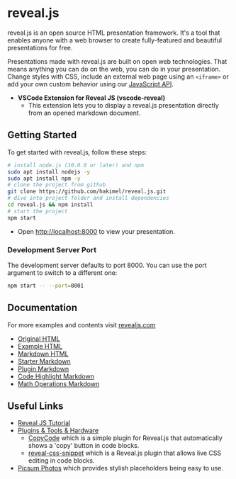 # reveal.js

reveal.js is an open source HTML presentation framework. It's a tool that enables anyone with a web browser to create fully-featured and beautiful presentations for free.

Presentations made with reveal.js are built on open web technologies. That means anything you can do on the web, you can do in your presentation. Change styles with CSS, include an external web page using an `<iframe>` or add your own custom behavior using our [JavaScript API](https://revealjs.com/api/).

- **VSCode Extension for Reveal JS (vscode-reveal)**
  - This extension lets you to display a reveal.js presentation directly from an opened markdown document.

## Getting Started

To get started with reveal.js, follow these steps:

```bash
# install node.js (10.0.0 or later) and npm
sudo apt install nodejs -y
sudo apt install npm -y
# clone the project from github
git clone https://github.com/hakimel/reveal.js.git
# dive into project folder and install dependencies
cd reveal.js && npm install
# start the project
npm start
```

- Open [http://localhost:8000](http://localhost:8000/) to view your presentation.

### Development Server Port

The development server defaults to port 8000. You can use the port argument to switch to a different one:

```bash
npm start -- --port=8001
```

## Documentation

For more examples and contents visit [revealjs.com](https://revealjs.com/)

- [Original HTML](./index.original.html)
- [Example HTML](./index.all.html)
- [Markdown HTML](./index.markdown.html)
- [Starter Markdown](./index.starter.md)
- [Plugin Markdown](./index.plugin.md)
- [Code Highlight Markdown](./index.code.md)
- [Math Operations Markdown](./index.math.md)

## Useful Links

- [Reveal JS Tutorial](https://revealjs.com/)
- [Plugins & Tools & Hardware](https://github.com/hakimel/reveal.js/wiki/Plugins,-Tools-and-Hardware)
  - [CopyCode](https://github.com/Martinomagnifico/reveal.js-copycode) which is a simple plugin for Reveal.js that automatically shows a 'copy' button in code blocks.
  - [reveal-css-snippet](https://github.com/soluml/reveal-css-snippet) which is a Reveal.js plugin that allows live CSS editing in code blocks.
- [Picsum Photos](https://picsum.photos/) which provides stylish placeholders being easy to use.
